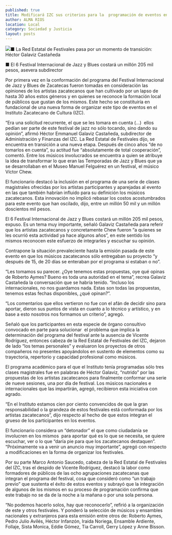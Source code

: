 ```yaml
---
published: true
title: Modificará IZC sus criterios para la  programación de eventos en festivales
author: ALMA RIOS
location: Local
category: Sociedad y Justicia
layout: posts
---
```


![](http://i.imgur.com/FsP658bm.jpg)■ La Red Estatal de Festivales pasa por un momento de transición: Héctor Galaviz Castañeda

■ El 6 Festival Internacional de Jazz y Blues costará un millón 205 mil pesos, asevera subdirector

Por primera vez en la conformación del programa del Festival Internacional de Jazz y Blues de Zacatecas fueron tomadas en consideración las opiniones de los artistas zacatecanos que han cultivado por un lapso de hasta 30 años estos géneros y en quienes se reconoce la formación local de públicos que gustan de los mismos. Este hecho se constituiría en fundacional de una nueva forma de organizar este tipo de eventos en el Instituto Zacatecano de Cultura (IZC).

“Era una solicitud recurrente, el que se les tomara en cuenta (…)  ellos pedían ser parte de este festival de jazz no sólo tocando, sino dando su opinión”, afirmó Héctor Emmanuel Galaviz Castañeda, subdirector de Administración y Finanzas del IZC. La Red Estatal de Festivales dijo, se encuentra en transición a una nueva etapa.
Después de cinco años “de no tomarlos en cuenta”, su actitud fue “absolutamente de total cooperación”, comentó. Entre los músicos involucrados se encuentra a quien se atribuye la idea de transformar lo que eran las Temporadas de Jazz y Blues que ya se desarrollaban en el Museo Manuel Felguérez en un festival, el músico Víctor Chew.

El funcionario destacó la inclusión en el programa de una serie de clases magistrales ofrecidas por los artistas participantes y aparejadas al evento en las que también habrían influido para su definición los músicos zacatecanos. Esta innovación no implicó rebasar los costos acostumbrados para este evento que han oscilado, dijo, entre un millón 50 mil y un millón doscientos mil pesos.

El 6 Festival Internacional de Jazz y Blues costará un millón 205 mil pesos, expuso. Es un tema muy importante, señaló Galaviz Castañeda para referir que los artistas zacatecanos y concretamente Chew fueron “a quienes se les ocurrió esta actividad ya hace algunos años”, en este sentido los mismos reconocen este esfuerzo de integrarles y escuchar su opinión.

Contrapone la situación prevaleciente hasta la emisión pasada de este evento en que los músicos zacatecanos sólo entregaban su proyecto “y después de 15, de 20 días se enteraban por el programa si estaban o no”.

“Les tomamos su parecer. ¿Oye tenemos estas propuestas, oye qué opinas de Roberto Aymes? Bueno es toda una autoridad en el tema”, recrea Galaviz Castañeda la conversación que se habría tenido. “Incluso los internacionales, no nos guardamos nada. Estas son todas las propuestas, tenemos estas fechas disponibles, ¿qué opinan?”.

“Los comentarios que ellos vertieron no fue con el afán de decidir sino para aportar, dieron sus puntos de vista en cuanto a lo técnico y artístico, y en base a esto nosotros nos formamos un criterio”, agregó.

Señaló que los participantes en esta especie de órgano consultivo convocado en parte para solucionar  el problema que implica la determinación del programa del festival ante la ausencia de Vicente Rodríguez, entonces cabeza de la Red Estatal de Festivales del IZC, dejaron de lado “los temas personales” y evaluaron los proyectos de otros compañeros no presentes apoyándolos en sustento de elementos como su trayectoria, repertorio y capacidad profesional como músicos.

El programa académico para el que el Instituto tenía programadas sólo tres clases magistrales fue en palabras de Héctor Galaviz, “nutrido” por las propuestas de los artistas zacatecanos para finalmente conformar una serie de nueve sesiones, una por día de festival. Los músicos nacionales e internacionales que las impartirán, agregó, recibieron esta iniciativa con agrado.

“En el Instituto estamos cien por ciento convencidos de que la gran responsabilidad o la grandeza de estos festivales está conformada por los artistas zacatecanos”, dijo respecto al hecho de que estos integran el grueso de los participantes en los eventos.

El funcionario considera un “detonador” el que como ciudadanía se involucren en los mismos  para aportar qué es lo que se necesita, se quiere escuchar, ver o lo que “daría pie para que los zacatecanos destaquen”.
“Próximamente va a venir un anuncio muy importante”, agregó con respecto a modificaciones en la forma de organizar los festivales.

Por su parte Marco Antonio Saucedo, cabeza de la Red Estatal de Festivales del IZC, tras el despido de Vicente Rodríguez, destacó la labor como formadores de públicos de las ocho agrupaciones zacatecanas que integran el programa del festival, cosa que consideró como “un trabajo previo” que sustenta el éxito de estos eventos y subrayó que la integración de algunos de los mismos en su proceso de programación confirma que este trabajo no se da de la noche a la mañana o por una sola persona.

“No podemos hacerlo solos, hay que reconocerlo”, refirió a la organización de este y otros festivales. Y ponderó la selección de músicos y ensambles nacionales y extranjeros para esta emisión entre otros de: Roberto Aymes, Pedro Julio Avilés, Héctor Infanzón, Iraida Noriega, Ensamble Ardiente, Follaje, Sista Monica, Eddie Gómez, Tia Carroll, Gerry López y Anne Bisson.
